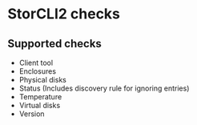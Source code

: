 # StorCLI2 checks

## Supported checks
- Client tool
- Enclosures
- Physical disks
- Status (Includes discovery rule for ignoring entries)
- Temperature
- Virtual disks
- Version
